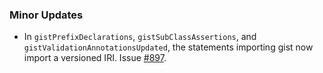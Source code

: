 ### Minor Updates

- In `gistPrefixDeclarations`, `gistSubClassAssertions`, and `gistValidationAnnotationsUpdated`, the statements importing gist now import a versioned IRI. Issue [#897](https://github.com/semanticarts/gist/issues/897).

